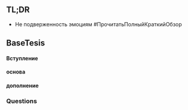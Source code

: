## TL;DR
- Не подверженность эмоциям
#ПрочитатьПолныйКраткийОбзор
## BaseTesis
#### Вступление


#### основа


#### дополнение

### Questions
